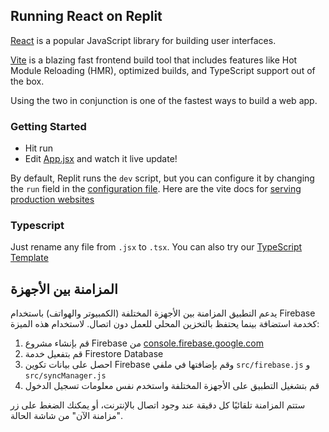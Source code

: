 ## Running React on Replit

[React](https://reactjs.org/) is a popular JavaScript library for building user interfaces.

[Vite](https://vitejs.dev/) is a blazing fast frontend build tool that includes features like Hot Module Reloading (HMR), optimized builds, and TypeScript support out of the box.

Using the two in conjunction is one of the fastest ways to build a web app.

### Getting Started
- Hit run
- Edit [App.jsx](#src/App.jsx) and watch it live update!

By default, Replit runs the `dev` script, but you can configure it by changing the `run` field in the [configuration file](#.replit). Here are the vite docs for [serving production websites](https://vitejs.dev/guide/build.html)

### Typescript

Just rename any file from `.jsx` to `.tsx`. You can also try our [TypeScript Template](https://replit.com/@replit/React-TypeScript)

## المزامنة بين الأجهزة

يدعم التطبيق المزامنة بين الأجهزة المختلفة (الكمبيوتر والهواتف) باستخدام Firebase كخدمة استضافة بينما يحتفظ بالتخزين المحلي للعمل دون اتصال. لاستخدام هذه الميزة:

1. قم بإنشاء مشروع Firebase من [console.firebase.google.com](https://console.firebase.google.com)
2. قم بتفعيل خدمة Firestore Database
3. احصل على بيانات تكوين Firebase وقم بإضافتها في ملفي `src/firebase.js` و `src/syncManager.js`
4. قم بتشغيل التطبيق على الأجهزة المختلفة واستخدم نفس معلومات تسجيل الدخول

ستتم المزامنة تلقائيًا كل دقيقة عند وجود اتصال بالإنترنت، أو يمكنك الضغط على زر "مزامنة الآن" من شاشة الحالة.
